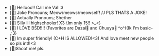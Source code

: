 - [🍓] Hellooo!! Call me Val :3
- [🍰] Joke Pronouns; Meow/meows/meowself! /J PLS THATS A JOKE!
- [💌] Actually Pronouns; She/her
- [🎂] Silly lil highschooler! X3 {Im only 15!! >_<}
- [🎀] I LOVE BSD!!!! (Favorites are Dazai🥃 and Chuuya🍷 ^o^){Ik I'm basic- ,:3}
- [💋] Im super friendly! (C+H IS ALLOWED!<3) And love meet new people so pls int!!<3 
- [💍]Shoot me! pls.
